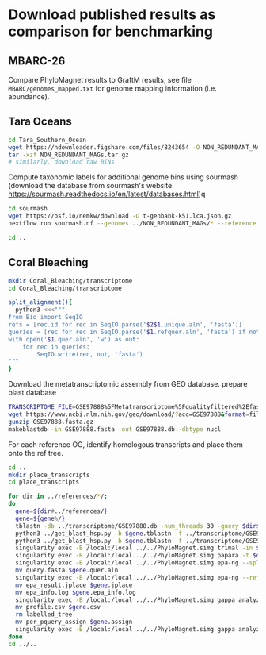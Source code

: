 Download published results as comparison for benchmarking
====================
MBARC-26
----------
Compare PhyloMagnet results to GraftM results, see file `MBARC/genomes_mapped.txt` for genome mapping information (i.e. abundance).

Tara Oceans
----------
```bash
cd Tara_Southern_Ocean
wget https://ndownloader.figshare.com/files/8243654 -O NON_REDUNDANT_MAGs.tar.gz
tar -xzf NON_REDUNDANT_MAGs.tar.gz
# similarly, download raw BINs

```
Compute taxonomic labels for additional genome bins using sourmash (download the database from sourmash's website https://sourmash.readthedocs.io/en/latest/databases.html)q
```bash
cd sourmash
wget https://osf.io/nemkw/download -O t-genbank-k51.lca.json.gz
nextflow run sourmash.nf --genomes ../NON_REDUNDANT_MAGs/* --reference genbank-k51.lca.json.gz --outdir signatures-MAGS -qs 35

cd ..
```
Coral Bleaching
---------------

```bash
mkdir Coral_Bleaching/transcriptome
cd Coral_Bleaching/transcriptome

split_alignment(){
  python3 <<<"""
from Bio import SeqIO
refs = [rec.id for rec in SeqIO.parse('$2$1.unique.aln', 'fasta')]
queries = [rec for rec in SeqIO.parse('$1.refquer.aln', 'fasta') if not rec.id in refs]
with open('$1.quer.aln', 'w') as out:
    for rec in queries:
        SeqIO.write(rec, out, 'fasta')
"""
}
```
Download the metatranscriptomic assembly from GEO database. prepare blast database
```bash
TRANSCRIPTOME_FILE=GSE97888%5FMetatranscriptome%5Fqualityfiltered%2Efasta%2Egz
wget https://www.ncbi.nlm.nih.gov/geo/download/?acc=GSE97888&format=file&file=$TRANSCRIPTOME_FILE -O GSE97888.fasta.gz
gunzip GSE97888.fasta.gz
makeblastdb -in GSE97888.fasta -out GSE97888.db -dbtype nucl

```
For each reference OG, identify homologous transcripts and place them onto the ref tree.
```bash
cd ..
mkdir place_transcripts
cd place_transcripts

for dir in ../references/*/;
do
  gene=${dir#../references/}
  gene=${gene%/}
  tblastn -db ../transcriptome/GSE97888.db -num_threads 30 -query $dir$gene.unique.fasta -evalue 1e-15 -outfmt '6 qseqid sseqid pident length mismatch gapopen qstart qend sstart send sframe evalue bitscore' -out $gene.tblastn
  python3 ../get_blast_hsp.py -b $gene.tblastn -f ../transcriptome/GSE97888.fasta -o $gene.hits --translate -n qseqid sseqid pident length mismatch gapopen qstart qend sstart send sframe evalue bitscore
  python3 ../get_blast_hsp.py -b $gene.tblastn -f ../transcriptome/GSE97888.fasta -o $gene.nucl.hits -n qseqid sseqid pident length mismatch gapopen qstart qend sstart send sframe evalue bitscore
  singularity exec -B /local:/local ../../PhyloMagnet.simg trimal -in $dir$gene.unique.aln -out $gene.ref.phy -phylip
  singularity exec -B /local:/local ../../PhyloMagnet.simg papara -t $dir$gene.treefile -s $gene.ref.phy -q $gene.hits -a -n $gene -r
  singularity exec -B /local:/local ../../PhyloMagnet.simg epa-ng --split $gene.ref.phy papara_alignment.$gene
  mv query.fasta $gene.quer.aln
  singularity exec -B /local:/local ../../PhyloMagnet.simg epa-ng --ref-msa $dir$gene.unique.aln --tree $dir$gene.treefile --query $gene.quer.aln --model $dir$gene.modelfile --no-heur --threads 10
  mv epa_result.jplace $gene.jplace
  mv epa_info.log $gene.epa_info.log
  singularity exec -B /local:/local ../../PhyloMagnet.simg gappa analyze assign --jplace-path $gene.jplace --taxon-file $dir$gene.taxid.map --threads 10
  mv profile.csv $gene.csv
  rm labelled_tree
  mv per_pquery_assign $gene.assign
  singularity exec -B /local:/local ../../PhyloMagnet.simg gappa analyze graft --name-prefix 'Q_' --jplace-path $gene.jplace --threads 10
done
cd ../..
```
